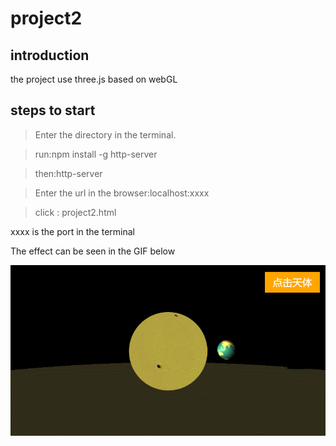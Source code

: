 project2
================
## introduction
the project use three.js based on webGL

## steps to start 
>Enter the directory in the terminal.

>run:npm install -g http-server

>then:http-server

>Enter the url in the browser:localhost:xxxx

>click : project2.html

xxxx is the port in the terminal

The effect can be seen in the GIF below

![GIF](textures/effect.gif)

